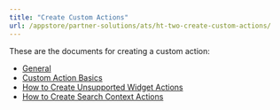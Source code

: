 ```yaml
---
title: "Create Custom Actions"
url: /appstore/partner-solutions/ats/ht-two-create-custom-actions/
---
```


These are the documents for creating a custom action:

* [General](/appstore/partner-solutions/ats/ht-two-custom-action-general/)
* [Custom Action Basics](/appstore/partner-solutions/ats/ht-two-custom-action-basics/)
* [How to Create Unsupported Widget Actions](/appstore/partner-solutions/ats/ht-two-crt-unsup-widg-acts/)
* [How to Create Search Context Actions](/appstore/partner-solutions/ats/ht-two-create-search-context-actions/)

